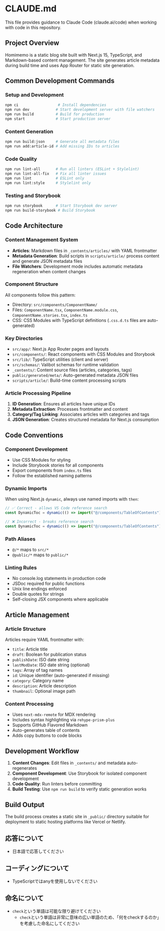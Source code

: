 # CLAUDE.md

This file provides guidance to Claude Code (claude.ai/code) when working with code in this repository.

## Project Overview

Homimemo is a static blog site built with Next.js 15, TypeScript, and Markdown-based content management. The site generates article metadata during build time and uses App Router for static site generation.

## Common Development Commands

### Setup and Development
```bash
npm ci                  # Install dependencies
npm run dev            # Start development server with file watchers
npm run build          # Build for production
npm start              # Start production server
```

### Content Generation
```bash
npm run build:json     # Generate all metadata files
npm run add:article-id # Add missing IDs to articles
```

### Code Quality
```bash
npm run lint-all       # Run all linters (ESLint + Stylelint)
npm run lint-all-fix   # Fix all linter issues
npm run lint           # ESLint only
npm run lint:style     # Stylelint only
```

### Testing and Storybook
```bash
npm run storybook      # Start Storybook dev server
npm run build-storybook # Build Storybook
```

## Code Architecture

### Content Management System
- **Articles**: Markdown files in `_contents/articles/` with YAML frontmatter
- **Metadata Generation**: Build scripts in `scripts/article/` process content and generate JSON metadata files
- **File Watchers**: Development mode includes automatic metadata regeneration when content changes

### Component Structure
All components follow this pattern:
- Directory: `src/components/ComponentName/`
- Files: `ComponentName.tsx`, `ComponentName.module.css`, `ComponentName.stories.tsx`, `index.ts`
- CSS: CSS Modules with TypeScript definitions (`.css.d.ts` files are auto-generated)

### Key Directories
- `src/app/`: Next.js App Router pages and layouts
- `src/components/`: React components with CSS Modules and Storybook
- `src/lib/`: TypeScript utilities (client and server)
- `src/schemas/`: Valibot schemas for runtime validation
- `_contents/`: Content source files (articles, categories, tags)
- `public/generated/meta/`: Auto-generated metadata JSON files
- `scripts/article/`: Build-time content processing scripts

### Article Processing Pipeline
1. **ID Generation**: Ensures all articles have unique IDs
2. **Metadata Extraction**: Processes frontmatter and content
3. **Category/Tag Linking**: Associates articles with categories and tags
4. **JSON Generation**: Creates structured metadata for Next.js consumption

## Code Conventions

### Component Development
- Use CSS Modules for styling
- Include Storybook stories for all components
- Export components from `index.ts` files
- Follow the established naming patterns

### Dynamic Imports
When using Next.js `dynamic`, always use named imports with `then`:
```ts
// ✅ Correct - allows VS Code reference search
const DynamicToc = dynamic(() => import("@/components/TableOfContents").then(mod => mod.default));

// ❌ Incorrect - breaks reference search
const DynamicToc = dynamic(() => import("@/components/TableOfContents"));
```

### Path Aliases
- `@/*` maps to `src/*`
- `@public/*` maps to `public/*`

### Linting Rules
- No console.log statements in production code
- JSDoc required for public functions
- Unix line endings enforced
- Double quotes for strings
- Self-closing JSX components where applicable

## Article Management

### Article Structure
Articles require YAML frontmatter with:
- `title`: Article title
- `draft`: Boolean for publication status
- `publishDate`: ISO date string
- `lastModDate`: ISO date string (optional)
- `tags`: Array of tag names
- `id`: Unique identifier (auto-generated if missing)
- `category`: Category name
- `description`: Article description
- `thumbnail`: Optional image path

### Content Processing
- Uses `next-mdx-remote` for MDX rendering
- Includes syntax highlighting via `rehype-prism-plus`
- Supports GitHub Flavored Markdown
- Auto-generates table of contents
- Adds copy buttons to code blocks

## Development Workflow

1. **Content Changes**: Edit files in `_contents/` and metadata auto-regenerates
2. **Component Development**: Use Storybook for isolated component development
3. **Code Quality**: Run linters before committing
4. **Build Testing**: Use `npm run build` to verify static generation works

## Build Output

The build process creates a static site in `_public/` directory suitable for deployment to static hosting platforms like Vercel or Netlify.

## 応答について

- 日本語で応答してください

## コーディングについて

- TypeScriptではanyを使用しないでください

## 命名について

- `check`という単語は可能な限り避けてください
  - `check`という単語は非常に意味の広い単語のため、「何をcheckするのか」を考慮した命名にしてください

